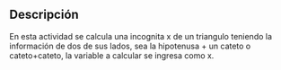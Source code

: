## Descripción
En esta actividad se calcula una incognita x de un triangulo teniendo la información de dos de sus lados, sea la hipotenusa + un cateto o cateto+cateto, la variable a calcular se ingresa como x.
